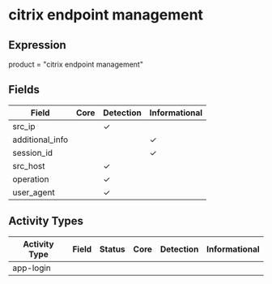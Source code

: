 citrix endpoint management
==========================

Expression
----------

product = "citrix endpoint management"

Fields
------

| Field           | Core | Detection | Informational |
| --------------- | ---- | --------- | ------------- |
| src_ip          |      | &#10003;  |               |
| additional_info |      |           | &#10003;      |
| session_id      |      |           | &#10003;      |
| src_host        |      | &#10003;  |               |
| operation       |      | &#10003;  |               |
| user_agent      |      | &#10003;  |               |

Activity Types
--------------

| Activity Type | Field | Status | Core | Detection | Informational |
| ------------- | ----- | ------ | ---- | --------- | ------------- |
| app-login     |       |        |      |           |               |

